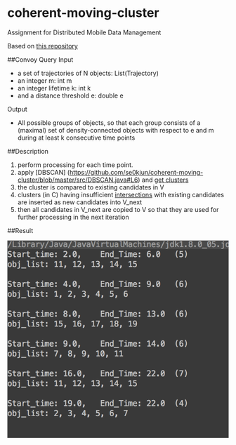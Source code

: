 # coherent-moving-cluster
Assignment for Distributed Mobile Data Management

Based on [this repository](https://github.com/ws-choi/CMC_assignment_JAVA)

##Convoy Query
Input

  - a set of trajectories of N objects: List(Trajectory)
  - an integer m: int m
  - an integer lifetime k: int k
  - and a distance threshold e: double e
  
Output

  - All possible groups of objects, so that each group consists of a (maximal) set of density-connected objects with respect to e and m during at least k consecutive time points

##Description

1. perform processing for each time point.
2. apply [DBSCAN] (https://github.com/se0kjun/coherent-moving-cluster/blob/master/src/DBSCAN.java#L6) and [get clusters](https://github.com/se0kjun/coherent-moving-cluster/blob/master/src/CMC.java#L26)
3. the cluster is compared to existing candidates in V
4. clusters (in C) having insufficient [intersections](https://github.com/se0kjun/coherent-moving-cluster/blob/master/src/Convoy.java#L36) with existing candidates are inserted as new candidates into V_next
5. then all candidates in V_next are copied to V so that they are used for further processing in the next iteration



##Result

![](https://raw.githubusercontent.com/se0kjun/coherent-moving-cluster/master/result.png)